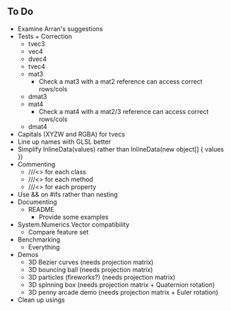 ## To Do

- Examine Arran's suggestions
- Tests + Correction
  - tvec3
  - vec4
  - dvec4
  - tvec4
  - mat3
    - Check a mat3 with a mat2 reference can access correct rows/cols
  - dmat3
  - mat4
    - Check a mat4 with a mat2/3 reference can access correct rows/cols
  - dmat4
- Capitals (XYZW and RGBA) for tvecs
- Line up names with GLSL better
- Simplify InlineData(values) rather than InlineData(new object[] { values })
- Commenting
  - ///<> for each class
  - ///<> for each method
  - ///<> for each property
- Use && on #ifs rather than nesting
- Documenting
  - README
    - Provide some examples
- System.Numerics.Vector compatibility
  - Compare feature set
- Benchmarking
  - Everything
- Demos
  - 3D Bezier curves (needs projection matrix)
  - 3D bouncing ball (needs projection matrix)
  - 3D particles (fireworks?) (needs projection matrix)
  - 3D spinning box (needs projection matrix + Quaternion rotation)
  - 3D penny arcade demo (needs projection matrix + Euler rotation)
- Clean up usings
